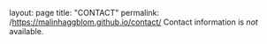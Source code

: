 layout: page
title: "CONTACT"
permalink: /https://malinhaggblom.github.io/contact/
Contact information is _not_ available.
